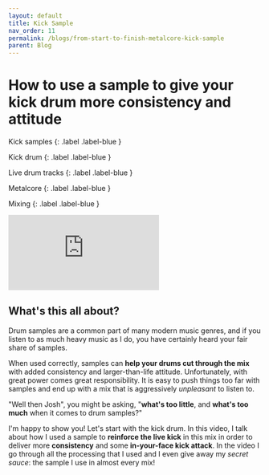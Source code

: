 ```yaml
---
layout: default
title: Kick Sample
nav_order: 11
permalink: /blogs/from-start-to-finish-metalcore-kick-sample
parent: Blog
---
```


# How to use a sample to give your kick drum more consistency and attitude

Kick samples
{: .label .label-blue }

Kick drum
{: .label .label-blue }

Live drum tracks
{: .label .label-blue }

Metalcore
{: .label .label-blue }

Mixing
{: .label .label-blue }

<div class="video-container">
  <iframe src="https://www.youtube-nocookie.com/embed/yGdIbiSy96k?rel=0" title="YouTube video player" frameborder="0" allow="accelerometer; autoplay; clipboard-write; encrypted-media; gyroscope; picture-in-picture" allowfullscreen></iframe>
</div>

## What's this all about?

Drum samples are a common part of many modern music genres, and if you listen to as much heavy music as I do, you have certainly heard your fair share of samples.

When used correctly, samples can **help your drums cut through the mix** with added consistency and larger-than-life attitude. Unfortunately, with great power comes great responsibility. It is easy to push things too far with samples and end up with a mix that is aggressively _unpleasant_ to listen to.

"Well then Josh", you might be asking, "**what's too little**, and **what's too much** when it comes to drum samples?"

I'm happy to show you! Let's start with the kick drum. In this video, I talk about how I used a sample to **reinforce the live kick** in this mix in order to deliver more **consistency** and some **in-your-face kick attack**. In the video I go through all the processing that I used and I even give away my _secret sauce_: the sample I use in almost every mix!
